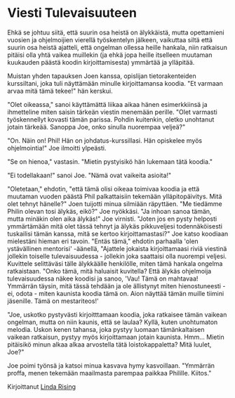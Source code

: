 # Viesti Tulevaisuuteen

Ehkä se johtuu siitä, että suurin osa heistä on älykkäistä, mutta opettamieni vuosien ja ohjelmoijien vierellä työskentelyn jälkeen, vaikuttaa siltä että suurin osa heistä ajatteli, että ongelman ollessa heille hankala, niin ratkaisun pitäisi olla yhtä vaikea muillekin (ja ehkä jopa heille itselleen muutaman kuukauden päästä koodin kirjoittamisesta) ymmärtää ja ylläpitää.

Muistan yhden tapauksen Joen kanssa, opislijan tietorakenteiden kurssiltani, joka tuli näyttämään minulle kirjoittamansa koodia. "Et varmaan arvaa mitä tämä tekee!" hän kerskui.

"Olet oikeassa," sanoi käyttämättä liikaa aikaa hänen esimerkkiinsä ja ihmetteline miten saisin tärkeän viestin menemään perille. "Olet varmasti työskennellyt kovasti tämän parissa. Pohdin kuitenkin, oletko unohtanut jotain tärkeää. Sanoppa Joe, onko sinulla nuorempaa veljeä?"

"On. Näin on! Phil! Hän on johdatus-kurssillasi. Hän opiskelee myös ohjelmointia!" Joe ilmoitti ylpeästi.

"Se on hienoa," vastasin. "Mietin pystyisikö hän lukemaan tätä koodia."

"Ei todellakaan!" sanoi Joe. "Nämä ovat vaikeita asioita!"

"Oletetaan," ehdotin, "että tämä olisi oikeaa toimivaa koodia ja että muutaman vuoden päästä Phil palkattaisiin tekemään ylläpitopäivitys. Mitä olet tehnyt hänelle?" Joen tuijotti minua silmiään räpyttäen. "Me tiedämme Philin olevan tosi älykäs, eikö?" Joe nyökkäsi. "Ja inhoan sanoa tämän, mutta minäkin olen aika älykäs!" Joe virnisti. "Joten jos en pysty helposti ymmärtämään mitä olet tässä tehnyt ja älykäs pikkuveljesi todennäköisesti tuskailisi tämän kanssa, mitä se kertoo kirjoittamastasi?" Joe katso koodiaan mielestäni hieman eri tavoin. "Entäs tämä," ehdotin parhaalla 'olen ystävällinen mentorisi' -äänellä, "Ajattele jokaista kirjoittamaasi riviä viestinä jollekin toiselle tulevaisuudessa - jollekin joka saattaisi olla nuorempi veljesi. Kuvittele selittäväsi tälle älykkäälle henkilölle, miten tämä hankala ongelma ratkaistaan. "Onko tämä, mitä haluaisit kuvitella? Että älykäs ohjelmoija tulevaisuudessa näkee koodisi ja sanoo, 'Vau! Tämä on mahtavaa! Ymmärrän täysin, mitä tässä tehdään ja ole ällistynyt miten hienostuneesti - ei, odota - miten kaunista koodia tämä on. Aion näyttää tämän muille tiimini jäsenille. Tämä on mestariteos!'

"Joe, uskotko pystyvästi kirjoitttamaan koodia, joka ratkaisee tämän vaikean ongelman, mutta on niin kaunis, että se laulaa? Kyllä, kuten unohtumaton melodia. Uskon kenen tahansa, joka pystyy luomaan tämänkaltaisen vaikean ratkaisun, pystyy myös kirjoittamaan jotain kaunista. Hmm... Mietin pitäisikö minun alkaa alkaa arvostella tätä loistokappaletta? Mitä luulet, Joe?"

Joe poimi työnsä ja katsoi minua kasvava hymy kasvoillaan. "Ymmärrän proffa, menen tekemään maailmasta parempaa paikkaa Philille. Kiitos."

Kirjoittanut [Linda Rising](http://programmer.97things.oreilly.com/wiki/index.php/Linda_Rising)